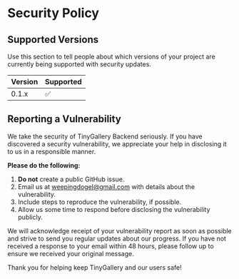# Security Policy

## Supported Versions

Use this section to tell people about which versions of your project are currently being supported with security updates.

| Version | Supported          |
| ------- | ------------------ |
| 0.1.x   | :white_check_mark: |

## Reporting a Vulnerability

We take the security of TinyGallery Backend seriously. If you have discovered a security vulnerability, we appreciate your help in disclosing it to us in a responsible manner.

**Please do the following:**

1. **Do not** create a public GitHub issue.
2. Email us at [weepingdogel@gmail.com](mailto:weepingdogel@gmail.com) with details about the vulnerability.
3. Include steps to reproduce the vulnerability, if possible.
4. Allow us some time to respond before disclosing the vulnerability publicly.

We will acknowledge receipt of your vulnerability report as soon as possible and strive to send you regular updates about our progress. If you have not received a response to your email within 48 hours, please follow up to ensure we received your original message.

Thank you for helping keep TinyGallery and our users safe!
